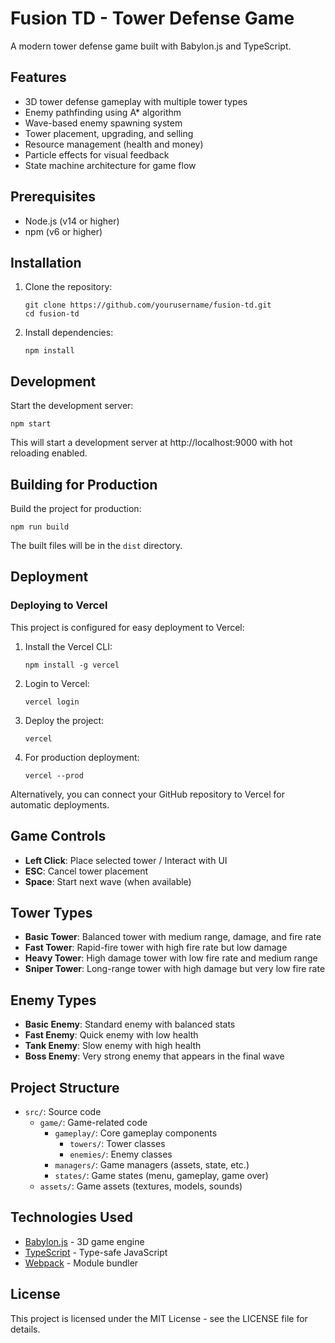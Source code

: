# Fusion TD - Tower Defense Game

A modern tower defense game built with Babylon.js and TypeScript.

## Features

- 3D tower defense gameplay with multiple tower types
- Enemy pathfinding using A* algorithm
- Wave-based enemy spawning system
- Tower placement, upgrading, and selling
- Resource management (health and money)
- Particle effects for visual feedback
- State machine architecture for game flow

## Prerequisites

- Node.js (v14 or higher)
- npm (v6 or higher)

## Installation

1. Clone the repository:
   ```
   git clone https://github.com/yourusername/fusion-td.git
   cd fusion-td
   ```

2. Install dependencies:
   ```
   npm install
   ```

## Development

Start the development server:
```
npm start
```

This will start a development server at http://localhost:9000 with hot reloading enabled.

## Building for Production

Build the project for production:
```
npm run build
```

The built files will be in the `dist` directory.

## Deployment

### Deploying to Vercel

This project is configured for easy deployment to Vercel:

1. Install the Vercel CLI:
   ```
   npm install -g vercel
   ```

2. Login to Vercel:
   ```
   vercel login
   ```

3. Deploy the project:
   ```
   vercel
   ```

4. For production deployment:
   ```
   vercel --prod
   ```

Alternatively, you can connect your GitHub repository to Vercel for automatic deployments.

## Game Controls

- **Left Click**: Place selected tower / Interact with UI
- **ESC**: Cancel tower placement
- **Space**: Start next wave (when available)

## Tower Types

- **Basic Tower**: Balanced tower with medium range, damage, and fire rate
- **Fast Tower**: Rapid-fire tower with high fire rate but low damage
- **Heavy Tower**: High damage tower with low fire rate and medium range
- **Sniper Tower**: Long-range tower with high damage but very low fire rate

## Enemy Types

- **Basic Enemy**: Standard enemy with balanced stats
- **Fast Enemy**: Quick enemy with low health
- **Tank Enemy**: Slow enemy with high health
- **Boss Enemy**: Very strong enemy that appears in the final wave

## Project Structure

- `src/`: Source code
  - `game/`: Game-related code
    - `gameplay/`: Core gameplay components
      - `towers/`: Tower classes
      - `enemies/`: Enemy classes
    - `managers/`: Game managers (assets, state, etc.)
    - `states/`: Game states (menu, gameplay, game over)
  - `assets/`: Game assets (textures, models, sounds)

## Technologies Used

- [Babylon.js](https://www.babylonjs.com/) - 3D game engine
- [TypeScript](https://www.typescriptlang.org/) - Type-safe JavaScript
- [Webpack](https://webpack.js.org/) - Module bundler

## License

This project is licensed under the MIT License - see the LICENSE file for details. 